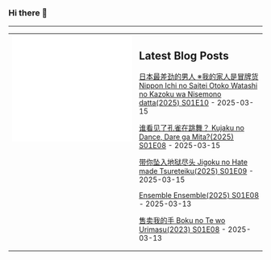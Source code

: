 ### Hi there 👋

<!--
**etng/etng** is a ✨ _special_ ✨ repository because its `README.md` (this file) appears on your GitHub profile.

Here are some ideas to get you started:

- 🔭 I’m currently working on ...
- 🌱 I’m currently learning ...
- 👯 I’m looking to collaborate on ...
- 🤔 I’m looking for help with ...
- 💬 Ask me about ...
- 📫 How to reach me: ...
- 😄 Pronouns: ...
- ⚡ Fun fact: ...
-->


---

<table>
<tr>
<td valign="top" width="50%">
<img src="metrics.svg" alt="Metric" />
</td>
<td valign="top" width="50%">

## Latest Blog Posts
<!-- blog start -->
[日本最差劲的男人 ※我的家人是冒牌货 Nippon Ichi no Saitei Otoko Watashi no Kazoku wa Nisemono datta(2025) S01E10](http://www.fanxinzhui.com/rr/2601#S01E10) - 2025-03-15

[谁看见了孔雀在跳舞？ Kujaku no Dance, Dare ga Mita?(2025) S01E08](http://www.fanxinzhui.com/rr/2611#S01E08) - 2025-03-15

[带你坠入地狱尽头 Jigoku no Hate made Tsureteiku(2025) S01E09](http://www.fanxinzhui.com/rr/2608#S01E09) - 2025-03-15

[Ensemble Ensemble(2025) S01E08](http://www.fanxinzhui.com/rr/2609#S01E08) - 2025-03-13

[售卖我的手 Boku no Te wo Urimasu(2023) S01E08](http://www.fanxinzhui.com/rr/2614#S01E08) - 2025-03-13
<!-- blog end -->

</td></tr></table>

